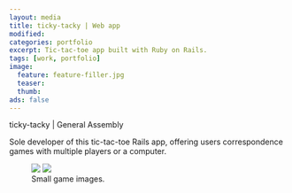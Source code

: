 ```yaml
---
layout: media
title: ticky-tacky | Web app
modified:
categories: portfolio
excerpt: Tic-tac-toe app built with Ruby on Rails.
tags: [work, portfolio]
image:
  feature: feature-filler.jpg
  teaser:
  thumb:
ads: false  
---
```

<p>ticky-tacky | General Assembly </p>

<p>Sole developer of this tic-tac-toe Rails app, offering users correspondence games with multiple players or a computer.</p>

<figure class="half">
  <img src="{{ site.url }}/images/{{ page.image.feature }}">
  <img src="{{ site.url }}/images/{{ page.image.feature }}">
  <figcaption>Small game images.</figcaption>
</figure>